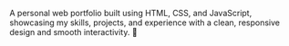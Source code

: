 A personal web portfolio built using HTML, CSS, and JavaScript, showcasing my skills, projects, and experience with a clean, responsive design and smooth interactivity. 🚀
